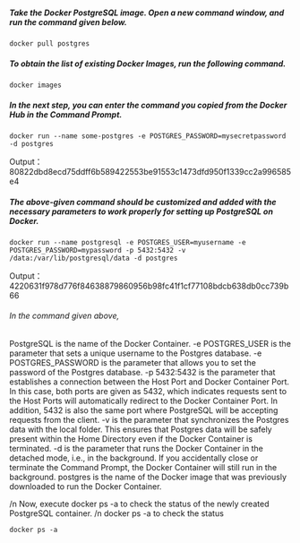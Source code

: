 ##### Take the Docker PostgreSQL image. Open a new command window, and run the command given below.
```
docker pull postgres
```

##### To obtain the list of existing Docker Images, run the following command.
```
docker images
```

##### In the next step, you can enter the command you copied from the Docker Hub in the Command Prompt.
```
docker run --name some-postgres -e POSTGRES_PASSWORD=mysecretpassword -d postgres
```
Output：80822dbd8ecd75ddff6b589422553be91553c1473dfd950f1339cc2a996585e4

##### The above-given command should be customized and added with the necessary parameters to work properly for setting up PostgreSQL on Docker.
```
docker run --name postgresql -e POSTGRES_USER=myusername -e POSTGRES_PASSWORD=mypassword -p 5432:5432 -v /data:/var/lib/postgresql/data -d postgres
```
Output：4220631f978d776f84638879860956b98fc41f1cf77108bdcb638db0cc739b66

###### In the command given above, 
PostgreSQL is the name of the Docker Container.
-e POSTGRES_USER is the parameter that sets a unique username to the Postgres database.
-e POSTGRES_PASSWORD is the parameter that allows you to set the password of the Postgres database.
-p 5432:5432 is the parameter that establishes a connection between the Host Port and Docker Container Port. In this case, both ports are given as 5432, which indicates requests sent to the Host Ports will automatically redirect to the Docker Container Port. In addition, 5432 is also the same port where PostgreSQL will be accepting requests from the client.
-v is the parameter that synchronizes the Postgres data with the local folder. This ensures that Postgres data will be safely present within the Home Directory even if the Docker Container is terminated.
-d is the parameter that runs the Docker Container in the detached mode, i.e., in the background. If you accidentally close or terminate the Command Prompt, the Docker Container will still run in the background.
postgres is the name of the Docker image that was previously downloaded to run the Docker Container.

/n
Now, execute docker ps -a to check the status of the newly created PostgreSQL container. /n
docker ps -a to check the status
```
docker ps -a
```
